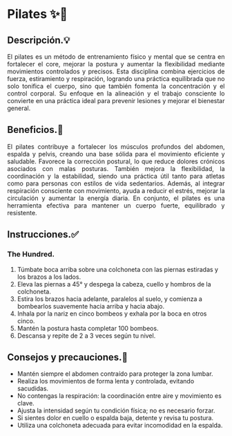# Pilates ✨💪


## Descripción.💡

<p align="justify">El pilates es un método de entrenamiento físico y mental que se centra en fortalecer el core, mejorar la postura y aumentar la flexibilidad mediante movimientos controlados y precisos. Esta disciplina combina ejercicios de fuerza, estiramiento y respiración, logrando una práctica equilibrada que no solo tonifica el cuerpo, sino que también fomenta la concentración y el control corporal. Su enfoque en la alineación y el trabajo consciente lo convierte en una práctica ideal para prevenir lesiones y mejorar el bienestar general.</p>


## Beneficios.🌟

<p align="justify">El pilates contribuye a fortalecer los músculos profundos del abdomen, espalda y pelvis, creando una base sólida para el movimiento eficiente y saludable. Favorece la corrección postural, lo que reduce dolores crónicos asociados con malas posturas. También mejora la flexibilidad, la coordinación y la estabilidad, siendo una práctica útil tanto para atletas como para personas con estilos de vida sedentarios. Además, al integrar respiración consciente con movimiento, ayuda a reducir el estrés, mejorar la circulación y aumentar la energía diaria. En conjunto, el pilates es una herramienta efectiva para mantener un cuerpo fuerte, equilibrado y resistente.</p>


## Instrucciones.✅

### The Hundred.

1. Túmbate boca arriba sobre una colchoneta con las piernas estiradas y los brazos a los lados.
2. Eleva las piernas a 45° y despega la cabeza, cuello y hombros de la colchoneta.
3. Estira los brazos hacia adelante, paralelos al suelo, y comienza a bombearlos suavemente hacia arriba y hacia abajo.
4. Inhala por la nariz en cinco bombeos y exhala por la boca en otros cinco.
5. Mantén la postura hasta completar 100 bombeos.
6. Descansa y repite de 2 a 3 veces según tu nivel.


## Consejos y precauciones.🚧

- Mantén siempre el abdomen contraído para proteger la zona lumbar.
- Realiza los movimientos de forma lenta y controlada, evitando sacudidas.
- No contengas la respiración: la coordinación entre aire y movimiento es clave.
- Ajusta la intensidad según tu condición física; no es necesario forzar.
- Si sientes dolor en cuello o espalda baja, detente y revisa tu postura.
- Utiliza una colchoneta adecuada para evitar incomodidad en la espalda.